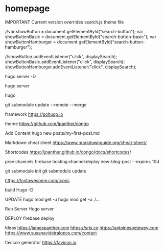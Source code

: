 # homepage


IMPORTANT
Current version overrides search.js theme file

//var showButton = document.getElementById("search-button");
var showButtonBasic = document.getElementById("search-button-basic");
var showButtonHamburger = document.getElementById("search-button-hamburger");

//showButton.addEventListener("click", displaySearch);
showButtonBasic.addEventListener("click", displaySearch);
showButtonHamburger.addEventListener("click", displaySearch);



hugo server -D

hugo server

hugo

git submodule update --remote --merge

framework
https://gohugo.io

theme
https://github.com/jpanther/congo


Add Content
hugo new posts/my-first-post.md

Markdown cheat sheet
https://www.markdownguide.org/cheat-sheet/

Shortcodes
https://jpanther.github.io/congo/docs/shortcodes/

prev channels
firebase hosting:channel:deploy new-blog-post --expires 10d 

git submodule init
git submodule update

https://fontawesome.com/icons

build 
Hugo -D

UPDATE
hugo mod get -u
hugo mod get -u ./...

Run Server
Hugo server

DEPLOY
firebase deploy

Ideas
https://jamespanther.com
https://sris.co
https://antoinesoetewey.com
https://www.susanavideiralopes.com/contact


favicon generator
https://favicon.io